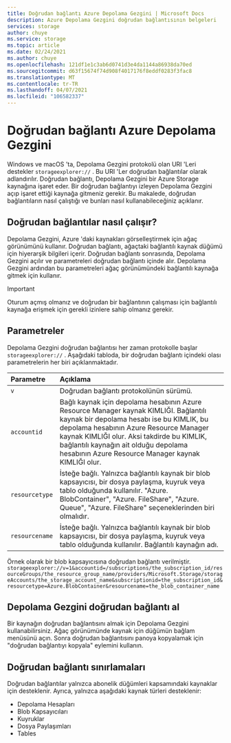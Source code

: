 ```yaml
---
title: Doğrudan bağlantı Azure Depolama Gezgini | Microsoft Docs
description: Azure Depolama Gezgini doğrudan bağlantısının belgeleri
services: storage
author: chuye
ms.service: storage
ms.topic: article
ms.date: 02/24/2021
ms.author: chuye
ms.openlocfilehash: 121df1e1c3ab6d0741d3e4da1144a86938da70ed
ms.sourcegitcommit: d63f15674f74d908f4017176f8eddf0283f3fac8
ms.translationtype: MT
ms.contentlocale: tr-TR
ms.lasthandoff: 04/07/2021
ms.locfileid: "106582337"
---
```

# <a name="azure-storage-explorer-direct-link"></a>Doğrudan bağlantı Azure Depolama Gezgini

Windows ve macOS 'ta, Depolama Gezgini protokolü olan URI 'Leri destekler `storageexplorer://` . Bu URI 'Ler doğrudan bağlantılar olarak adlandırılır. Doğrudan bağlantı, Depolama Gezgini bir Azure Storage kaynağına işaret eder. Bir doğrudan bağlantıyı izleyen Depolama Gezgini açıp işaret ettiği kaynağa gitmeniz gerekir. Bu makalede, doğrudan bağlantıların nasıl çalıştığı ve bunları nasıl kullanabileceğiniz açıklanır.

## <a name="how-direct-links-work"></a>Doğrudan bağlantılar nasıl çalışır?

Depolama Gezgini, Azure 'daki kaynakları görselleştirmek için ağaç görünümünü kullanır. Doğrudan bağlantı, ağaçtaki bağlantılı kaynak düğümü için hiyerarşik bilgileri içerir. Doğrudan bağlantı sonrasında, Depolama Gezgini açılır ve parametreleri doğrudan bağlantı içinde alır. Depolama Gezgini ardından bu parametreleri ağaç görünümündeki bağlantılı kaynağa gitmek için kullanır.

> [!IMPORTANT]
> Oturum açmış olmanız ve doğrudan bir bağlantının çalışması için bağlantılı kaynağa erişmek için gerekli izinlere sahip olmanız gerekir.

## <a name="parameters"></a>Parametreler

Depolama Gezgini doğrudan bağlantısı her zaman protokolle başlar `storageexplorer://` . Aşağıdaki tabloda, bir doğrudan bağlantı içindeki olası parametrelerin her biri açıklanmaktadır.

Parametre | Açıklama
:---------| :---------
`v`         | Doğrudan bağlantı protokolünün sürümü.
`accountid` | Bağlı kaynak için depolama hesabının Azure Resource Manager kaynak KIMLIĞI. Bağlantılı kaynak bir depolama hesabı ise bu KIMLIK, bu depolama hesabının Azure Resource Manager kaynak KIMLIĞI olur. Aksi takdirde bu KIMLIK, bağlantılı kaynağın ait olduğu depolama hesabının Azure Resource Manager kaynak KIMLIĞI olur.
`resourcetype` | İsteğe bağlı. Yalnızca bağlantılı kaynak bir blob kapsayıcısı, bir dosya paylaşma, kuyruk veya tablo olduğunda kullanılır. "Azure. BlobContainer", "Azure. FileShare", "Azure. Queue", "Azure. FileShare" seçeneklerinden biri olmalıdır.
`resourcename` | İsteğe bağlı. Yalnızca bağlantılı kaynak bir blob kapsayıcısı, bir dosya paylaşma, kuyruk veya tablo olduğunda kullanılır. Bağlantılı kaynağın adı.

Örnek olarak bir blob kapsayıcısına doğrudan bağlantı verilmiştir. 
`storageexplorer://v=1&accountid=/subscriptions/the_subscription_id/resourceGroups/the_resource_group_name/providers/Microsoft.Storage/storageAccounts/the_storage_account_name&subscriptionid=the_subscription_id&resourcetype=Azure.BlobContainer&resourcename=the_blob_container_name`

## <a name="get-a-direct-link-from-storage-explorer"></a>Depolama Gezgini doğrudan bağlantı al

Bir kaynağın doğrudan bağlantısını almak için Depolama Gezgini kullanabilirsiniz. Ağaç görünümünde kaynak için düğümün bağlam menüsünü açın. Sonra doğrudan bağlantısını panoya kopyalamak için "doğrudan bağlantıyı kopyala" eylemini kullanın.

## <a name="direct-link-limitations"></a>Doğrudan bağlantı sınırlamaları

Doğrudan bağlantılar yalnızca abonelik düğümleri kapsamındaki kaynaklar için desteklenir. Ayrıca, yalnızca aşağıdaki kaynak türleri desteklenir:

- Depolama Hesapları
- Blob Kapsayıcıları
- Kuyruklar
- Dosya Paylaşımları
- Tables
